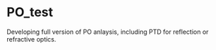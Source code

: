 # PO_test
Developing full version of PO anlaysis, including PTD for reflection or refractive optics.
